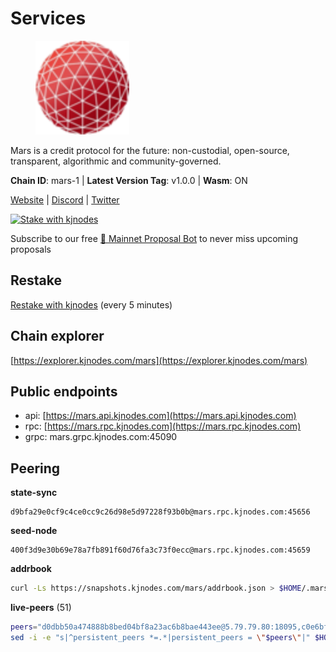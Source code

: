 # Services

<figure><img src="https://raw.githubusercontent.com/kj89/cosmos-images/main/logos/mars.png" width="150" alt=""><figcaption></figcaption></figure>

Mars is a credit protocol for the future: non-custodial,  open-source, transparent, algorithmic and community-governed.

**Chain ID**: mars-1 | **Latest Version Tag**: v1.0.0 | **Wasm**: ON

[Website](https://marsprotocol.io) | [Discord](https://discord.gg/marsprotocol) | [Twitter](https://twitter.com/mars_protocol)

[![Stake with kjnodes](https://i.ibb.co/cr44Q8j/button-stake-with-kjnodes.png)](https://restake.app/mars/marsvaloper1p9t4gr40rnpdwqacxgcqp7ffrfw908nu020g4n)

Subscribe to our free [🤖 Mainnet Proposal Bot](https://t.me/kjnodes_proposal_bot) to never miss upcoming proposals

## Restake

[Restake with kjnodes](https://restake.app/mars/marsvaloper1p9t4gr40rnpdwqacxgcqp7ffrfw908nu020g4n) (every 5 minutes)
## Chain explorer
[https://explorer.kjnodes.com/mars](https://explorer.kjnodes.com/mars)

## Public endpoints

* api: [https://mars.api.kjnodes.com](https://mars.api.kjnodes.com)
* rpc: [https://mars.rpc.kjnodes.com](https://mars.rpc.kjnodes.com)
* grpc: mars.grpc.kjnodes.com:45090

## Peering

**state-sync**

```text
d9bfa29e0cf9c4ce0cc9c26d98e5d97228f93b0b@mars.rpc.kjnodes.com:45656
```

**seed-node**

```text
400f3d9e30b69e78a7fb891f60d76fa3c73f0ecc@mars.rpc.kjnodes.com:45659
```

**addrbook**
```bash
curl -Ls https://snapshots.kjnodes.com/mars/addrbook.json > $HOME/.mars/config/addrbook.json
```

**live-peers** (51)
```bash
peers="d0dbb50a474888b8bed04bf8a23ac6b8bae443ee@5.79.79.80:18095,c0e6bf4193accabc14171ce163e704dcec5ea5df@51.91.215.170:36095,04bd5d9511f40dd4bec23cc261d7838d9f8326cf@213.32.24.201:26656,ebc272824924ea1a27ea3183dd0b9ba713494f83@185.16.39.137:27056,1616af7456f519a0f2360adcad45d4bb9d39c92d@146.59.85.222:26656,59bb909c57664fafe88bf1b6924769c15a769ba4@65.108.125.236:3000,be7d56127ef887d095b2f55f09be5fee1969d922@146.59.52.48:18095,d9bfa29e0cf9c4ce0cc9c26d98e5d97228f93b0b@65.109.88.38:45656,52f792239ee6098457ecf1ff7402cd0b2529cea1@178.62.12.19:26656,8bdf870e0eece71e1a09a80f5995d6d5e830c763@65.109.106.169:26656,73be725377cc966d8da48f751085de4d1581b391@185.242.112.32:27651,7583038c5f21ef6ddb60692469cfd80c97dd585d@88.218.224.126:26656,d2a2c21754be65ad4a4f1de1f6163f681a6e8af8@192.99.44.79:18556,76969af1bccdd4dcc511741b171c3d4ccb837ba6@146.59.85.223:18556,be494851610016cff8853796a99c3ad46d8d1b5b@65.108.76.242:36095,84f821d36d45cc0cdaa4ff05297e888bb0d9de8f@85.237.193.111:26656,ef7c6b0f2ddfcef34a7f36681eaa8159be83b71f@178.128.28.236:26656,969af6a39a0f7e8a17b92d90888360ad92248626@65.108.132.107:2000,b88814bddfccd85289d7201bfd6fc6c4b3342ab2@178.162.165.193:36095,5ffee90e41903f6fba29dc75446d536a02d626fe@65.108.232.150:18095,e61f11c5b03400d3a99c066f951ed0888a2b64af@65.108.238.103:18556,c46be592341987eae20ac681cb08d2abcc02ab9a@137.74.4.20:2000,54d3ac18bcc6a760a859644a0a80077d2618c872@95.217.85.254:15603,918041a30cfbf00e3bcff76faaceb3ccc3fe5032@162.19.89.8:18556,6cbdee8a3fd9dc83b8296275c96e5372dbc3b143@148.113.159.123:26656,4131038cf7f74c76394788405cef2e2cd643b895@52.68.2.159:26656,6b16855f89284da99b5637b93dada66c00430a33@51.91.219.141:30003,9cb92702727bc5f3d40154e625b9553a04f4d649@65.109.104.72:18556,905157b5cc774bb0ebbc79c040bead1adf5df58b@131.153.203.225:26656,7f4be5f7db9b920e965197b65974f0e1e64749e4@144.126.128.128:26656,d933a425e567c28b4695acbbf0d6cfa6c68cf0c5@65.108.72.156:26656,b212d5740b2e11e54f56b072dc13b6134650cfb5@169.155.44.167:26656,001dc593a5d8237d0bcd746302e19aeb8ff0d068@38.146.3.135:18556,a57468bf54407d75dee78b0cb6612805c4ac83e1@45.85.147.42:13656,141f6066694776b73ec6fc34356fe842ecf03898@46.38.243.16:45656,88f8e4d74b70e18d4f3515d34701704086aa77e1@38.146.3.134:18556,436baf65a7e0e79c2c5453798ae72e71213ec502@18.216.221.25:26656,ca5a76c51bbbc57f839e6ed08953d3926eaa6e5b@35.234.65.95:26656,cb1ba34bd8414aa58e38d0a5e4df6e12d3b8e26f@15.235.114.158:36656,9c0c747a44919d645f74354fbe095337630b9eee@37.252.184.228:26656,f6eddb5f6ef49a1a2007e586da4755b2b2081b3d@51.89.6.150:20656,d10e5704f3c8e9dd6ef42445e4b88bb57d0a8289@65.108.8.247:18556,d8e92c3ca2daddef493d518b4e850af26ec4027b@199.85.208.186:26656,e37baa8dbea5676d4c7f0064c5fb5f0b45780c3a@51.81.107.95:18556,894d4d9dd0df037afaef0f871ad14cd2dced2d33@65.108.238.61:23656,7adfc08de375d73f45e27c8acc480de0617071c9@15.235.53.92:15656,d097c078d64748428a2bdecbd0d076599710a636@89.163.148.184:26656,4903220ef96de95b98badaa0755d60b777a75c8a@144.76.175.189:18556,ec6ca9bf7efb2f9d23631c07fed4eb0f45c9758a@45.141.122.178:26656,352d8310c56f2538e4295157809b775071c2cd1d@65.108.141.109:21656,eff52a6fcf2634ce1d60c1a5d38809718e22c5d2@23.88.69.22:28766"
sed -i -e "s|^persistent_peers *=.*|persistent_peers = \"$peers\"|" $HOME/.mars/config/config.toml
```
